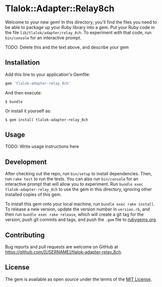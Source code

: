 # Tlalok::Adapter::Relay8ch

Welcome to your new gem! In this directory, you'll find the files you need to be able to package up your Ruby library into a gem. Put your Ruby code in the file `lib/tlalok/adapter/relay_8ch`. To experiment with that code, run `bin/console` for an interactive prompt.

TODO: Delete this and the text above, and describe your gem

## Installation

Add this line to your application's Gemfile:

```ruby
gem 'tlalok-adapter-relay_8ch'
```

And then execute:

    $ bundle

Or install it yourself as:

    $ gem install tlalok-adapter-relay_8ch

## Usage

TODO: Write usage instructions here

## Development

After checking out the repo, run `bin/setup` to install dependencies. Then, run `rake test` to run the tests. You can also run `bin/console` for an interactive prompt that will allow you to experiment. Run `bundle exec tlalok-adapter-relay_8ch` to use the gem in this directory, ignoring other installed copies of this gem.

To install this gem onto your local machine, run `bundle exec rake install`. To release a new version, update the version number in `version.rb`, and then run `bundle exec rake release`, which will create a git tag for the version, push git commits and tags, and push the `.gem` file to [rubygems.org](https://rubygems.org).

## Contributing

Bug reports and pull requests are welcome on GitHub at https://github.com/[USERNAME]/tlalok-adapter-relay_8ch.


## License

The gem is available as open source under the terms of the [MIT License](http://opensource.org/licenses/MIT).


